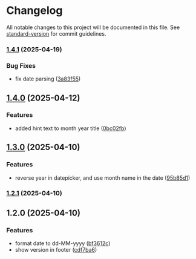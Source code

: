 # Changelog

All notable changes to this project will be documented in this file. See [standard-version](https://github.com/conventional-changelog/standard-version) for commit guidelines.

### [1.4.1](https://github.com/isaacnugroho/pemutakhiran-data-gki/compare/v1.4.0...v1.4.1) (2025-04-19)


### Bug Fixes

* fix date parsing ([3a83f55](https://github.com/isaacnugroho/pemutakhiran-data-gki/commit/3a83f551ffb40e9d21647d0ba1430c3e8e9dafd7))

## [1.4.0](https://github.com/isaacnugroho/pemutakhiran-data-gki/compare/v1.3.0...v1.4.0) (2025-04-12)


### Features

* added hint text to month year title ([0bc02fb](https://github.com/isaacnugroho/pemutakhiran-data-gki/commit/0bc02fb8e380be8d6ec4b8296edcc13d930793ac))

## [1.3.0](https://github.com/isaacnugroho/pemutakhiran-data-gki/compare/v1.2.1...v1.3.0) (2025-04-10)


### Features

* reverse year in datepicker, and use month name in the date ([95b85d1](https://github.com/isaacnugroho/pemutakhiran-data-gki/commit/95b85d1c1fcb61d0117b6c5d74e46b1d5e132b3c))

### [1.2.1](https://github.com/isaacnugroho/pemutakhiran-data-gki/compare/v1.2.0...v1.2.1) (2025-04-10)

## 1.2.0 (2025-04-10)


### Features

* format date to dd-MM-yyyy ([bf3612c](https://github.com/isaacnugroho/pemutakhiran-data-gki/commit/bf3612cfdd7ba8a7c1d3f50266fde834bf3e0b08))
* show version in footer ([cdf7ba6](https://github.com/isaacnugroho/pemutakhiran-data-gki/commit/cdf7ba600bfb9aafd2f3574b60e5821ab69d5ef2))
